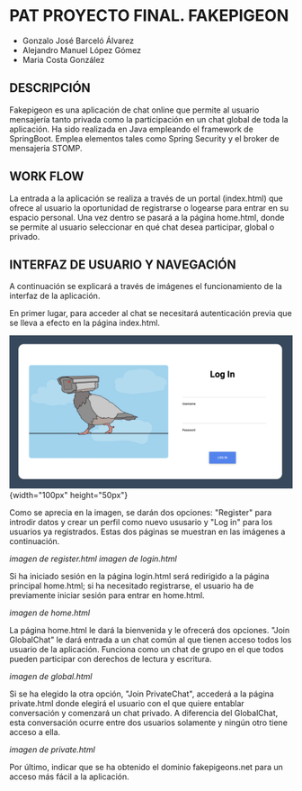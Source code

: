 # PAT PROYECTO FINAL. FAKEPIGEON
- Gonzalo José Barceló Álvarez
- Alejandro Manuel López Gómez
- Maria Costa González
## DESCRIPCIÓN
Fakepigeon es una aplicación de chat online que permite al usuario mensajería tanto privada como la participación en un chat global de toda la aplicación. Ha sido realizada en Java empleando el framework de SpringBoot. Emplea elementos tales como Spring Security y el broker de mensajeria STOMP.

## WORK FLOW
La entrada a la aplicación se realiza a través de un portal (index.html) que ofrece al usuario la oportunidad de registrarse o logearse para entrar en su espacio personal. Una vez dentro se pasará a la página home.html, donde se permite al usuario seleccionar en qué chat desea participar, global o privado.

## INTERFAZ DE USUARIO Y NAVEGACIÓN

A continuación se explicará a través de imágenes el funcionamiento de la interfaz de la aplicación.

En primer lugar, para acceder al chat se necesitará autenticación previa que se lleva a efecto en la página index.html.

![index.html](./src/main/resources/media/index.png){width="100px" height="50px"}

Como se aprecia en la imagen, se darán dos opciones: "Register" para introdir datos y crear un perfil como nuevo ususario y "Log in" para los usuarios ya registrados. Estas dos páginas se muestran en las imágenes a continuación.

*imagen de register.html*
*imagen de login.html*

Si ha iniciado sesión en la página login.html será redirigido a la página principal home.html; si ha necesitado registrarse, el usuario ha de previamente iniciar sesión para entrar en home.html.

*imagen de home.html*

La página home.html le dará la bienvenida y le ofrecerá dos opciones. "Join GlobalChat" le dará entrada a un chat común al que tienen acceso todos los usuario de la aplicación. Funciona como un chat de grupo en el que todos pueden participar con derechos de lectura y escritura.

*imagen de global.html*

Si se ha elegido la otra opción, "Join PrivateChat", accederá a la página private.html donde elegirá el usuario con el que quiere entablar conversación y comenzará un chat privado. A diferencia del GlobalChat, esta conversación ocurre entre dos usuarios solamente y ningún otro tiene acceso a ella.

*imagen de private.html*

Por último, indicar que se ha obtenido el dominio fakepigeons.net para un acceso más fácil a la aplicación.
